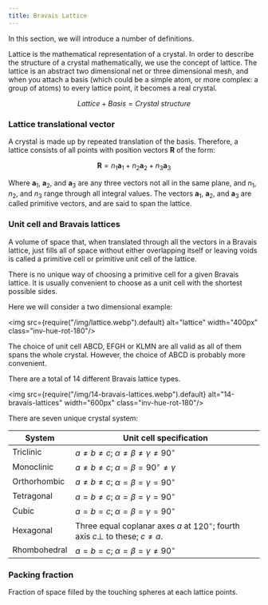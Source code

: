 ```yaml
---
title: Bravais Lattice
---
```


In this section, we will introduce a number of definitions.

Lattice is the mathematical representation of a crystal. In order to describe
the structure of a crystal mathematically, we use the concept of lattice. The
lattice is an abstract two dimensional net or three dimensional mesh, and when
you attach a basis (which could be a simple atom, or more complex: a group of
atoms) to every lattice point, it becomes a real crystal.

$$
Lattice + Basis = Crystal~structure
$$

### Lattice translational vector
A crystal is made up by repeated translation of the basis. Therefore, a lattice
consists of all points with position vectors $\textbf{R}$ of the form:

$$
\textbf{R} = n_1\textbf{a}_1 + n_2\textbf{a}_2 + n_3\textbf{a}_3
$$

Where $\textbf{a}_1$, $\textbf{a}_2$, and $\textbf{a}_3$ are any three vectors
not all in the same plane, and $n_1$, $n_2$, and $n_3$ range through all
integral values. The vectors $\textbf{a}_1$, $\textbf{a}_2$, and $\textbf{a}_3$
are called primitive vectors, and are said to span the lattice.

### Unit cell and Bravais lattices
A volume of space that, when translated through all the vectors in a Bravais
lattice, just fills all of space without either overlapping itself or leaving
voids is called a primitive cell or primitive unit cell of the lattice.

There is no unique way of choosing a primitive cell for a given Bravais lattice.
It is usually convenient to choose as a unit cell with the shortest possible
sides.

Here we will consider a two dimensional example:

<img src={require("/img/lattice.webp").default} alt="lattice" width="400px" class="inv-hue-rot-180"/>

The choice of unit cell ABCD, EFGH or KLMN are all valid as all of them spans
the whole crystal. However, the choice of ABCD is probably more convenient.

There are a total of 14 different Bravais lattice types.

<img src={require("/img/14-bravais-lattices.webp").default} alt="14-bravais-lattices" width="600px" class="inv-hue-rot-180"/>

There are seven unique crystal system:

System       | Unit cell specification
------------ | -----------------------
Triclinic    | $a \neq b \neq c$; $\alpha \neq \beta \neq \gamma \neq 90^\circ$
Monoclinic   | $a \neq b \neq c$; $\alpha = \beta = 90^\circ \neq \gamma$
Orthorhombic | $a \neq b \neq c$; $\alpha = \beta = \gamma = 90^\circ$
Tetragonal   | $a = b \neq c$; $\alpha = \beta = \gamma = 90^\circ$
Cubic        | $a = b = c$; $\alpha = \beta = \gamma = 90^\circ$
Hexagonal    | Three equal coplanar axes $a$ at $120^\circ$; fourth axis $c \perp$ to these; $c \neq a$.
Rhombohedral | $a = b = c$; $\alpha = \beta = \gamma \neq 90^\circ$


### Packing fraction
Fraction of space filled by the touching spheres at each lattice points.
